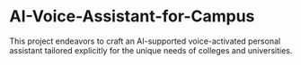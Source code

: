 # AI-Voice-Assistant-for-Campus
This project endeavors to craft an AI-supported voice-activated personal assistant tailored explicitly for the unique needs of colleges and universities.
